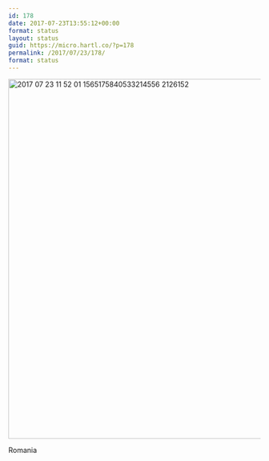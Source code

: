 ```yaml
---
id: 178
date: 2017-07-23T13:55:12+00:00
format: status
layout: status
guid: https://micro.hartl.co/?p=178
permalink: /2017/07/23/178/
format: status
---
```

<img title="2017-07-23 11.52.01 1565175840533214556_2126152.jpg" src="https://micro.hartl.co/wp-content/uploads/2018/01/2017-07-23-11.52.01-1565175840533214556_2126152.jpg" alt="2017 07 23 11 52 01 1565175840533214556 2126152" width="1080" height="718" border="0" />

Romania